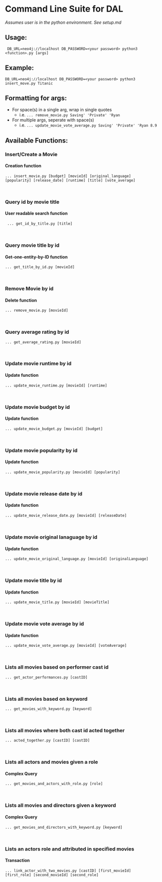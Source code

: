 # Command Line Suite for DAL

_Assumes user is in the python environment. See setup.md_

## Usage:

` DB_URL=neo4j://localhost DB_PASSWORD=<your password> python3 <function>.py [args]`

## Example:

`DB_URL=neo4j://localhost DB_PASSWORD=<your password> python3 insert_move.py Titanic`

## Formatting for args:

- For space(s) in a single arg, wrap in single quotes
  - i.e. `... remove_movie.py Saving' 'Private' 'Ryan`
- For multiple args, seperate with space(s)
  - i.e. `... update_movie_vote_average.py Saving' 'Private' 'Ryan 8.9`

## Available Functions:

### Insert/Create a Movie

#### Creation function

`... insert_movie.py [budget] [movieId] [original_language] [popularity] [release_date] [runtime] [title] [vote_average]`

<br>

### Query id by movie title

#### User readable search function

` ... get_id_by_title.py [title]`

<br>

### Query movie title by id

#### Get-one-entity-by-ID function

`... get_title_by_id.py [movieId]`

<br>

### Remove Movie by id

#### Delete function

`... remove_movie.py [movieId]`

<br>

### Query average rating by id

`... get_average_rating.py [movieId]`

<br>

### Update movie runtime by id

#### Update function

`... update_movie_runtime.py [movieId] [runtime]`

<br>

### Update movie budget by id

#### Update function

`... update_movie_budget.py [movieId] [budget]`

<br>

### Update movie popularity by id

#### Update function

`... update_movie_popularity.py [movieId] [popularity]`

<br>

### Update movie release date by id

#### Update function

`... update_movie_release_date.py [movieId] [releaseDate]`

<br>

### Update movie original lanaguage by id

#### Update function

`... update_movie_original_language.py [movieId] [originalLanguage]`

<br>

### Update movie title by id

#### Update function

`... update_movie_title.py [movieId] [movieTitle]`

<br>

### Update movie vote average by id

#### Update function

`... update_movie_vote_average.py [movieId] [voteAverage]`

<br>

### Lists all movies based on performer cast id

`... get_actor_performances.py [castID]`

<br>

### Lists all movies based on keyword

`... get_movies_with_keyword.py [keyword]`

<br>

### Lists all movies where both cast id acted together

`... acted_together.py [castID] [castID]`

<br>

### Lists all actors and movies given a role

#### Complex Query

`... get_movies_and_actors_with_role.py [role]`

<br>

### Lists all movies and directors given a keyword

#### Complex Query

`... get_movies_and_directors_with_keyword.py [keyword]`

<br>

### Lists an actors role and attributed in specified movies

#### Transaction

`... link_actor_with_two_movies.py [castID] [first_movieId] [first_role] [second_movieId] [second_role]`
